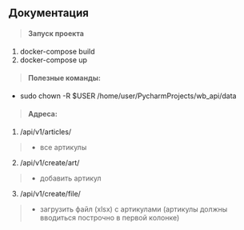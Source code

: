 ## Документация


> #### Запуск проекта
1. docker-compose build
2. docker-compose up

> #### Полезные команды:
* sudo chown -R $USER /home/user/PycharmProjects/wb_api/data

> #### Адреса:

1. /api/v1/articles/
> * все артикулы
2. /api/v1/create/art/
> * добавить артикул
3. /api/v1/create/file/
> * загрузить файл (xlsx) с артикулами (артикулы должны вводиться построчно в первой колонке)
